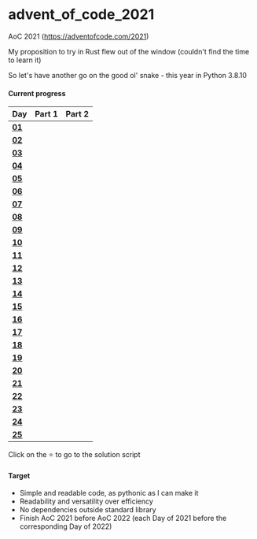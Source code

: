 # advent_of_code_2021
AoC 2021 (https://adventofcode.com/2021)

My proposition to try in Rust flew out of the window (couldn't find the time to learn it)

So let's have another go on the good ol' snake - this year in Python 3.8.10

#### Current progress

| Day                                            | Part 1            | Part 2            |
| ---------------------------------------------- | :---------------: | :---------------: |
| **[01](https://adventofcode.com/2020/day/1)**  |||
| **[02](https://adventofcode.com/2020/day/2)**  |||
| **[03](https://adventofcode.com/2020/day/3)**  |||
| **[04](https://adventofcode.com/2020/day/4)**  |||
| **[05](https://adventofcode.com/2020/day/5)**  |||
| **[06](https://adventofcode.com/2020/day/6)**  |||
| **[07](https://adventofcode.com/2020/day/7)**  |||
| **[08](https://adventofcode.com/2020/day/8)**  |||
| **[09](https://adventofcode.com/2020/day/9)**  |||
| **[10](https://adventofcode.com/2020/day/10)** |||
| **[11](https://adventofcode.com/2020/day/11)** |||
| **[12](https://adventofcode.com/2020/day/12)** |||
| **[13](https://adventofcode.com/2020/day/13)** |||
| **[14](https://adventofcode.com/2020/day/14)** |||
| **[15](https://adventofcode.com/2020/day/15)** |||
| **[16](https://adventofcode.com/2020/day/16)** |||
| **[17](https://adventofcode.com/2020/day/17)** |||
| **[18](https://adventofcode.com/2020/day/18)** |||
| **[19](https://adventofcode.com/2020/day/19)** |||
| **[20](https://adventofcode.com/2020/day/20)** |||
| **[21](https://adventofcode.com/2020/day/21)** |||
| **[22](https://adventofcode.com/2020/day/22)** |||
| **[23](https://adventofcode.com/2020/day/23)** |||
| **[24](https://adventofcode.com/2020/day/24)** |||
| **[25](https://adventofcode.com/2020/day/25)** |||

Click on the ⭐ to go to the solution script  

#### Target
* Simple and readable code, as pythonic as I can make it
* Readability and versatility over efficiency
* No dependencies outside standard library
* Finish AoC 2021 before AoC 2022 (each Day of 2021 before the corresponding Day of 2022)